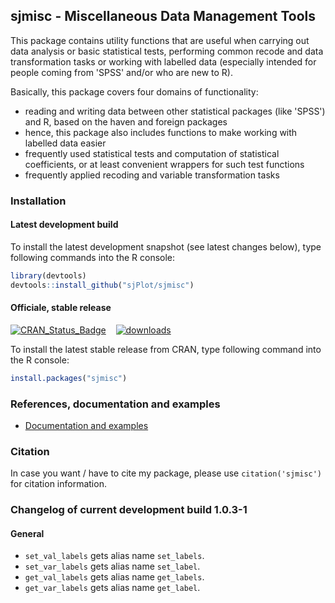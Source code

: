 sjmisc - Miscellaneous Data Management Tools
------------------------------------------------------------------------------
This package contains utility functions that are useful when carrying out data analysis or basic statistical tests, performing common recode and data transformation tasks or working with labelled data (especially intended for people coming from 'SPSS' and/or who are new to R).

Basically, this package covers four domains of functionality:
* reading and writing data between other statistical packages (like 'SPSS') and R, based on the haven and foreign packages
* hence, this package also includes functions to make working with labelled data easier
* frequently used statistical tests and computation of statistical coefficients, or at least convenient wrappers for such test functions
* frequently applied recoding and variable transformation tasks


### Installation

#### Latest development build

To install the latest development snapshot (see latest changes below), type following commands into the R console:

```r
library(devtools)
devtools::install_github("sjPlot/sjmisc")
```

#### Officiale, stable release
[![CRAN_Status_Badge](http://www.r-pkg.org/badges/version/sjmisc)](http://cran.r-project.org/package=sjmisc)
&#160;&#160;
[![downloads](http://cranlogs.r-pkg.org/badges/sjmisc)](http://cranlogs.r-pkg.org/)

To install the latest stable release from CRAN, type following command into the R console:

```r
install.packages("sjmisc")
```

### References, documentation and examples

- [Documentation and examples](http://www.strengejacke.de/sjPlot/)


### Citation

In case you want / have to cite my package, please use `citation('sjmisc')` for citation information. 


### Changelog of current development build 1.0.3-1

#### General
* `set_val_labels` gets alias name `set_labels`.
* `set_var_labels` gets alias name `set_label`.
* `get_val_labels` gets alias name `get_labels`.
* `get_var_labels` gets alias name `get_label`.
